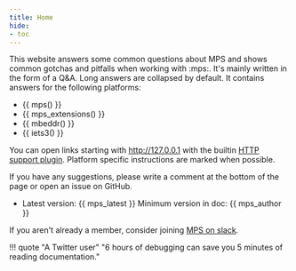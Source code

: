 ```yaml
---
title: Home
hide:
- toc
---
```


This website answers some common questions about MPS and shows common gotchas and pitfalls when working with :mps:.
It's mainly written in the form of a Q&A. Long answers are collapsed by default.
It contains answers for the following platforms:

- {{ mps() }}
- {{ mps_extensions() }}
- {{ mbeddr() }}
- {{ iets3() }}

You can open links starting with http://127.0.0.1 with the builtin [HTTP support plugin](https://www.jetbrains.com/help/mps/http-support-plugin.html).
Platform specific instructions are marked when possible.

If you have any suggestions, please write a comment at the bottom of the page or open an issue on GitHub.

- Latest version: {{ mps_latest }} Minimum version in doc: {{ mps_author }}

If you aren't already a member, consider joining [MPS on slack](http://slack-mps.jetbrains.com/).

!!! quote "A Twitter user"
    "6 hours of debugging can save you 5 minutes of reading documentation."